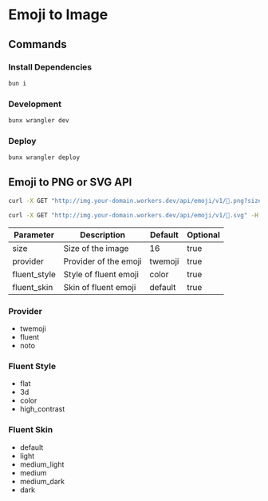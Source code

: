 # Emoji to Image

## Commands

### Install Dependencies

```bash
bun i
```

### Development

```bash
bunx wrangler dev
```

### Deploy

```bash
bunx wrangler deploy
```

## Emoji to PNG or SVG API

```bash
curl -X GET "http://img.your-domain.workers.dev/api/emoji/v1/🐶.png?size=512&provider=fluent" -H  "accept: image/png" > dog.png

curl -X GET "http://img.your-domain.workers.dev/api/emoji/v1/🐶.svg" -H  "accept: image/png" > dog.png
```

| Parameter | Description | Default | Optional |
| --- | --- | --- | --- |
| size | Size of the image | 16 | true |
| provider | Provider of the emoji | twemoji | true |
| fluent_style | Style of fluent emoji | color | true |
| fluent_skin | Skin of fluent emoji | default | true |

### Provider

- twemoji
- fluent
- noto

### Fluent Style

- flat
- 3d
- color
- high_contrast

### Fluent Skin

- default
- light
- medium_light
- medium
- medium_dark
- dark
